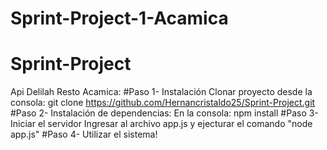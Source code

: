 # Sprint-Project-1-Acamica

# Sprint-Project 
Api Delilah Resto Acamica:
#Paso 1- Instalación
Clonar proyecto desde la consola:
git clone https://github.com/Hernancristaldo25/Sprint-Project.git
#Paso 2- Instalación de dependencias:
En la consola: npm install
#Paso 3- Iniciar el servidor
Ingresar al archivo app.js y ejecturar el comando "node app.js"
#Paso 4- Utilizar el sistema!
